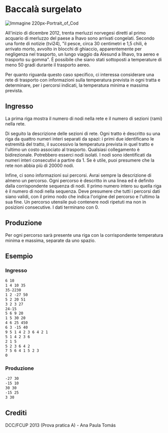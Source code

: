 Baccalà surgelato
====================

![Immagine 220px-Portrait_of_Cod](./220px-Portrait_of_Cod.jpg)


All'inizio di dicembre 2012, trenta merluzzi norvegesi diretti al primo acquario di merluzzo del paese a Íhavo sono arrivati ​​congelati. Secondo una fonte di notizie (tvi24), "il pesce, circa 30 centimetri e 1,5 chili, è arrivato morto, avvolto in blocchi di ghiaccio, apparentemente per negligenza nel trasporto, un lungo viaggio da Alesund a Ílhavo, tra aereo e trasporto su gomma". È possibile che siano stati sottoposti a temperature di meno 50 gradi durante il trasporto aereo.

Per quanto riguarda questo caso specifico, ci interessa considerare una rete di trasporto con informazioni sulla temperatura prevista in ogni tratta e determinare, per i percorsi indicati, la temperatura minima e massima prevista.


Ingresso
-----

La prima riga mostra il numero di nodi nella rete e il numero di sezioni (rami) nella rete.

Di seguito la descrizione delle sezioni di rete. Ogni tratto è descritto su una riga da quattro numeri interi separati da spazi: i primi due identificano le estremità del tratto, il successivo la temperatura prevista in quel tratto e l'ultimo un costo associato al trasporto. Qualsiasi collegamento è bidirezionale. Potrebbero esserci nodi isolati. I nodi sono identificati da numeri interi consecutivi a partire da 1. Se è utile, puoi presumere che la rete non abbia più di 20000 nodi.

Infine, ci sono informazioni sui percorsi. Avrai sempre la descrizione di almeno un percorso. Ogni percorso è descritto in una linea ed è definito dalla corrispondente sequenza di nodi. Il primo numero intero su quella riga è il numero di nodi nella sequenza. Deve presumere che tutti i percorsi dati siano validi, con il primo nodo che indica l'origine del percorso e l'ultimo la sua fine. Un percorso utensile può contenere nodi ripetuti ma non in posizioni consecutive. I dati terminano con 0.


Produzione
------

Per ogni percorso sarà presente una riga con la corrispondente temperatura minima e massima, separate da uno spazio.


Esempio
-------

### Ingresso

```txt
6 10
1 4 10 35
35-2230
1 2 -27 50
5 2 20 51
3 2 3 27
24-15
5 6 9 20
1 5 30 20
4 6 25 450
6 3 -15 40
9 5 1 4 2 3 6 4 2 1
5 1 4 2 3 6
2 1 5
5 2 3 6 4 2
7 5 6 4 1 5 2 3
0
```

### Produzione

```txt
-27 30
-15 10
30 30
-15 25
3 30
```

  
Crediti
--------

DCC/FCUP 2013 (Prova pratica A) - Ana Paula Tomás
